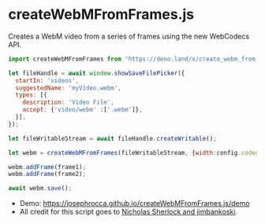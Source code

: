 # createWebMFromFrames.js
Creates a WebM video from a series of frames using the new WebCodecs API.

```js
import createWebMFromFrames from "https://deno.land/x/create_webm_from_frames@v0.0.1/mod.js";

let fileHandle = await window.showSaveFilePicker({
  startIn: 'videos',
  suggestedName: 'myVideo.webm',
  types: [{
    description: 'Video File',
    accept: {'video/webm' :['.webm']},
  }],
});

let fileWritableStream = await fileHandle.createWritable();

let webm = createWebMFromFrames(fileWritableStream, {width:config.codedWidth, height:config.codedHeight, bitrate:10e6});

webm.addFrame(frame1);
webm.addFrame(frame2);

await webm.save();
```

* Demo: https://josephrocca.github.io/createWebMFromFrames.js/demo
* All credit for this script goes to [Nicholas Sherlock and jimbankoski](https://w3c.github.io/webcodecs/samples/capture-to-file/webm-writer2.js).

